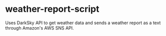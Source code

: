 # weather-report-script
Uses DarkSky API to get weather data and sends a weather report as a text through Amazon's AWS SNS API.
